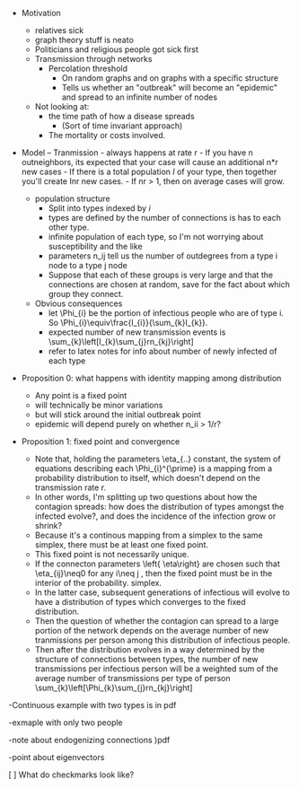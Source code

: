 - Motivation
    - relatives sick
    - graph theory stuff is neato
    - Politicians and religious people got sick first
    - Transmission through networks
      - Percolation threshold
         - On random graphs and on graphs with a specific structure
         - Tells us whether an "outbreak" will become an "epidemic" and spread to an infinite number of nodes 
    - Not looking at:
      - the time path of how a disease spreads
        - (Sort of time invariant approach)
      - The mortality or costs involved.

- Model
    – Tranmission
        - always happens at rate r
        - If you have n outneighbors, its expected that your case will cause an additional n*r new cases
        - If there is a total population *I* of your type, then together you'll create Inr new cases.
        - If nr > 1, then on average cases will grow.
    - population structure
      - Split into types indexed by *i*
      - types are defined by  the number of connections is has to each other type.
      - infinite population of each type, so I'm not worrying about susceptibility and the like
      - parameters n_ij tell us the number of outdegrees from a type i node to a type j node
      - Suppose that each of these groups is very large and that the connections are chosen at random, save for the fact about which group they connect.
    - Obvious consequences
      - let \Phi_{i} be the portion of infectious people who are of type i. So \Phi_{i}\equiv\frac{I_{i}}{\sum_{k}I_{k}}.
      - expected number of new transmission events is \sum_{k}\left[I_{k}\sum_{j}rn_{kj}\right]
      - refer to latex notes for info about number of newly infected of each type

- Proposition 0: what happens with identity mapping among distribution
  - Any point is a fixed point
  - will technically be minor variations
  - but will stick around the initial outbreak point
  - epidemic will depend purely on whether n_ii > 1/r?

- Proposition 1: fixed point and convergence
  - Note that, holding the parameters \eta_{..} constant, the system of equations describing each \Phi_{i}^{\prime} is a mapping from a probability distribution to itself, which doesn't depend on the transmission rate r. 
  - In other words, I'm splitting up two questions about how the contagion spreads: how does the distribution of types amongst the infected evolve?, and does the incidence of the infection grow or shrink?
  - Because it's a continous mapping from a simplex to the same simplex, there must be at least one fixed point. 
  - This fixed point is not necessarily unique. 
  - If the connecton parameters \left\{ \eta\right\}  are chosen such that \eta_{ij}\neq0 for any i\neq j , then the fixed point must be in the interior of the probability. simplex.
  - In the latter case, subsequent generations of infectious will evolve to have a distribution of types which converges to the fixed distribution. 
  - Then the question of whether the contagion can spread to a large portion of the network depends on the average number of new tranmissions per person among this distribution of infectious people.
  - Then after the distribution evolves in a way determined by the structure of connections between types, the number of new transmissions per infectious person will be a weighted sum of the average number of transmissions per type of person \sum_{k}\left[\Phi_{k}\sum_{j}rn_{kj}\right]

-Continuous example with two types is in pdf

-exmaple with only two people

-note about endogenizing connections )pdf

-point about eigenvectors


[ ] What do checkmarks look like?